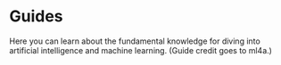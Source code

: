# Guides
Here you can learn about the fundamental knowledge for diving into artificial intelligence and machine learning. (Guide credit goes to ml4a.)
